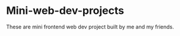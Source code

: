 














# Mini-web-dev-projects
These are mini frontend web dev project built by me and my friends.
